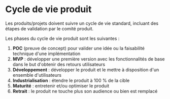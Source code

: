 # Cycle de vie produit

Les produits/projets doivent suivre un cycle de vie standard, incluant des étapes de validation par le comité​ produit.&#x20;

Les phases du cycle de vie produit sont les suivantes :&#x20;

1. **POC** (preuve de concept) pour valider une idée ou la faisabilité technique d'une implémentation&#x20;
2. **MVP** : développer une première version avec les fonctionnalités de base dans le but d'obtenir des retours utilisateurs
3. **Développement** : développer le produit et le mettre à disposition d'un ensemble d'utilisateurs
4. **Industrialisation** : étendre le produit à 100 % de la cible
5. **Maturité** : entretenir et/ou optimiser le produit
6. **Retrait** : le produit ne touche plus son audience ou bien est remplacé&#x20;
